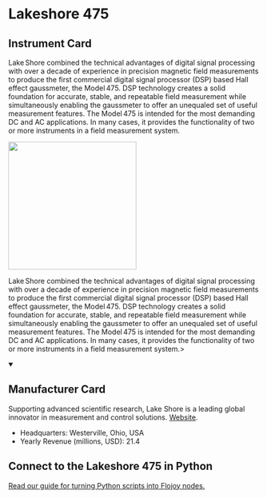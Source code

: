
# Lakeshore 475

## Instrument Card

<div className="flex">

<div>

Lake Shore combined the technical advantages of digital signal processing with over a decade of experience in precision magnetic field measurements to produce the first commercial digital signal processor (DSP) based Hall effect gaussmeter, the Model 475. DSP technology creates a solid foundation for accurate, stable, and repeatable field measurement while simultaneously enabling the gaussmeter to offer an unequaled set of useful measurement features. The Model 475 is intended for the most demanding DC and AC applications. In many cases, it provides the functionality of two or more instruments in a field measurement system.

</div>

<img width="256" src="https://v5.airtableusercontent.com/v1/19/19/1691539200000/BID9XD4XYdS-tLOkMFcOfQ/ThxzShf7IFECU7lhoAh4p3IxfSy3zu_I-PX7Rr1PgThREm-r7SpPN-udDicnYXeg8w_CObxmIVSvQQbrCEImXg/8zrnKD20La8jxYLtbSj29iESlIT3Dc-ZlZJq5kKrJek"/>

</div>

Lake Shore combined the technical advantages of digital signal processing with over a decade of experience in precision magnetic field measurements to produce the first commercial digital signal processor (DSP) based Hall effect gaussmeter, the Model 475. DSP technology creates a solid foundation for accurate, stable, and repeatable field measurement while simultaneously enabling the gaussmeter to offer an unequaled set of useful measurement features. The Model 475 is intended for the most demanding DC and AC applications. In many cases, it provides the functionality of two or more instruments in a field measurement system.>

<details open>
<summary><h2>Manufacturer Card</h2></summary>

Supporting advanced scientific research, Lake Shore is a leading global innovator in measurement and control solutions. <a href="https://www.lakeshore.com/home">Website</a>.

<ul>
  <li>Headquarters: Westerville, Ohio, USA</li>
  <li>Yearly Revenue (millions, USD): 21.4</li>
</ul>
</details>

## Connect to the Lakeshore 475 in Python

[Read our guide for turning Python scripts into Flojoy nodes.](https://docs.flojoy.ai/custom-nodes/creating-custom-node/)


